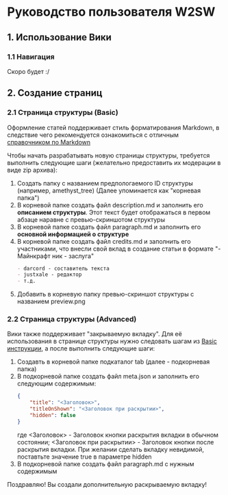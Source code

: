 # Руководство пользователя W2SW

## 1. Использование Вики
### 1.1 Навигация
Скоро будет :/


## 2. Создание страниц
### 2.1 Страница структуры (Basic) 
Оформление статей поддерживает стиль форматирования Markdown, в следствие чего рекомендуется ознакомиться с отличным [справочником по Markdown](https://gist.github.com/Jekins/2bf2d0638163f1294637)

Чтобы начать разрабатывать новую страницы структуры, требуется выполнить следующие шаги (желательно предоставить их модерации в виде zip архива):
1. Создать папку с названием предпологаемого ID структуры (например, amethyst_tree) (Далее упоминается как "корневая папка")
2. В корневой папке создать файл description.md и заполнить его **описанием структуры**. Этот текст будет отображаться в первом абзаце наравне с превью-скриншотом структуры
3. В корневой папке создать файл paragraph.md и заполнить его **основной информацией о структуре**
4. В корневой папке создать файл credits.md и заполнить его участниками, что внесли свой вклад в создание статьи в формате "- Майнкрафт ник - заслуга"
    ```md
   - darcord - составитель текста
   - justxale - редактор
   - т.д.
      ```
5. Добавить в корневую папку превью-скриншот структуры с названием preview.png

### 2.2 Страница структуры (Advanced)
Вики также поддерживает "закрываемую вкладку". Для её использования в странице структуры нужно следовать шагам из [Basic инструкции](#21-страница-структуры-basic-), а после выполнить следующие шаги:
1. Создавть в корневой папке подкаталог tab (далее - подкорневая папка)
2. В подкорневой папке создать файл meta.json и заполнить его следующим содержимым:
    ```json
    {
        "title": "<Заголовок>",
        "titleOnShown": "<Заголовок при раскрытии>",
        "hidden": false
    }
    ```
   где <Заголовок> - Заголовок кнопки раскрытия вкладки в обычном состоянии; <Заголовок при раскрытии> - Заголовок кнопки после раскрытия вкладки.
   При желании сделать вкладку невидимой, поставтьте значение true в параметре hidden
3. В подкорневой папке создать файл paragraph.md с нужным содержимым

Поздравляю! Вы создали дополнительную раскрываемую вкладку!
    